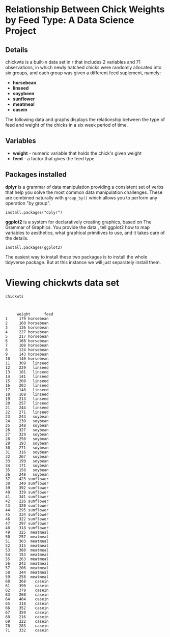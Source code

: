 # Relationship Between Chick Weights by Feed Type: A Data Science Project

## Details

chickwts is a built-n data set in r that includes 2 variables and 71 observations, in which newly hatched chicks were randomly allocated into six groups, and each group was given a different feed suplement, namely:

* **horsebean**
* **linseed**
* **soyybeen**
* **sunflower**
* **meatmeal**
* **casein**

The following data and graphs displays the relationship between the type of feed and weight of the chicks in a six week period of time.

## Variables

* **weight** - numeric variable that holds the chick's given weight
* **feed** - a factor that gives the feed type 


## Packages installed

**dplyr** is a grammar of data manipulation providing a consistent set of verbs that help you solve the most common data manipulation challenges. These are combined naturally with `group_by()` which allows you to perform any operation "by group". 

    install.packages("dplyr")
 
**ggplot2** is a system for declaratively creating graphics, based on The Grammar of Graphics. You provide the data , tell ggplot2 how to map variables to aesthetics, what graphical primitives to use, and it takes care of the details.

    install.packages(ggplot2)

The easiest way to install these two packages is to install the whole tidyverse package. But at this instance we will just separately install them.

# Viewing chickwts data set

    chickwts
  
  
  
         weight      feed
    1     179 horsebean
    2     160 horsebean
    3     136 horsebean
    4     227 horsebean
    5     217 horsebean
    6     168 horsebean
    7     108 horsebean
    8     124 horsebean
    9     143 horsebean
    10    140 horsebean
    11    309   linseed
    12    229   linseed
    13    181   linseed
    14    141   linseed
    15    260   linseed
    16    203   linseed
    17    148   linseed
    18    169   linseed
    19    213   linseed
    20    257   linseed
    21    244   linseed
    22    271   linseed
    23    243   soybean
    24    230   soybean
    25    248   soybean
    26    327   soybean
    27    329   soybean
    28    250   soybean
    29    193   soybean
    30    271   soybean
    31    316   soybean
    32    267   soybean
    33    199   soybean
    34    171   soybean
    35    158   soybean
    36    248   soybean
    37    423 sunflower
    38    340 sunflower
    39    392 sunflower
    40    339 sunflower
    41    341 sunflower
    42    226 sunflower
    43    320 sunflower
    44    295 sunflower
    45    334 sunflower
    46    322 sunflower
    47    297 sunflower
    48    318 sunflower
    49    325  meatmeal
    50    257  meatmeal
    51    303  meatmeal
    52    315  meatmeal
    53    380  meatmeal
    54    153  meatmeal
    55    263  meatmeal
    56    242  meatmeal
    57    206  meatmeal
    58    344  meatmeal
    59    258  meatmeal
    60    368    casein
    61    390    casein
    62    379    casein
    63    260    casein
    64    404    casein
    65    318    casein
    66    352    casein
    67    359    casein
    68    216    casein
    69    222    casein
    70    283    casein
    71    332    casein

